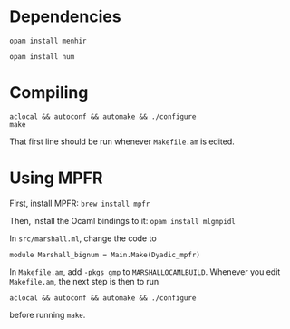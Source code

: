 Dependencies
============

```
opam install menhir
```

```
opam install num
```

Compiling
=========
```
aclocal && autoconf && automake && ./configure
make
```
That first line should be run whenever `Makefile.am` is edited.

Using MPFR
==========

First, install MPFR:
`brew install mpfr`

Then, install the Ocaml bindings to it:
`opam install mlgmpidl`

In `src/marshall.ml`, change the code to
```
module Marshall_bignum = Main.Make(Dyadic_mpfr)
```

In `Makefile.am`, add `-pkgs gmp` to `MARSHALLOCAMLBUILD`.
Whenever you edit `Makefile.am`, the next step is then to run
```
aclocal && autoconf && automake && ./configure
```
before running `make`.
